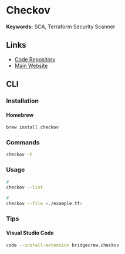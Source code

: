 # Checkov

**Keywords:** SCA, Terraform Security Scanner

## Links

- [Code Repository](https://github.com/bridgecrewio/checkov)
- [Main Website](https://checkov.io)

## CLI

### Installation

#### Homebrew

```sh
brew install checkov
```

### Commands

```sh
checkov -h
```

### Usage

```sh
#
checkov --list

#
checkov --file <./example.tf>
```

### Tips

#### Visual Studio Code

```sh
code --install-extension bridgecrew.checkov
```
